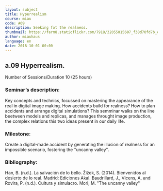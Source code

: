 ```yaml
---
layout: subject
title: Hyperrealism
course: miau
code: A09
description: Seeking fot the realness. 
thumbnail: https://farm8.staticflickr.com/7918/32055015607_f38d70fd7b_o_d.jpg
author: miauhaus
language: en
date: 2018-10-01 00:00
---
```

## a.09 Hyperrealism.
Number of Sessions/Duration 10 (25 hours)

### Seminar’s description:
Key concepts and technics, focussed on mastering the appearance of the real in digital image making. How accidents build for realness? How to plan accidents and arrange digital simulations? This semminar walks on the line beetween models and replicas, and manages throught image production, the complex relations this two ideas present in our daily life.

### Milestone:
Create a digital-made accident by generating the illusion of realness for an impossible scenario, fostering the "uncanny valley".

### Bibliography:
Han, B. (n.d.). La salvación de lo bello.
Žižek, S. (2014). Bienvenidos al desierto de lo real. Madrid: Ediciones Akal.
Baudrillard, J., Vicens, A. and Rovira, P. (n.d.). Cultura y simulacro.
Mori, M. "The uncanny valley"


